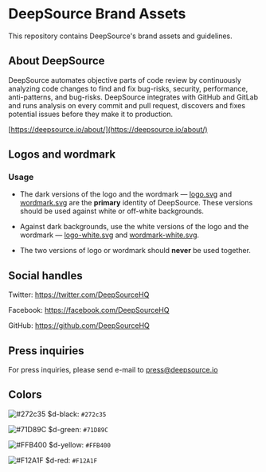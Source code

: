 # DeepSource Brand Assets

This repository contains DeepSource's brand assets and guidelines.

## About DeepSource

DeepSource automates objective parts of code review by continuously analyzing code changes to find and fix bug-risks, security, performance, anti-patterns, and bug-risks. DeepSource integrates with GitHub and GitLab and runs analysis on every commit and pull request, discovers and fixes potential issues before they make it to production.

[https://deepsource.io/about/](https://deepsource.io/about/)

## Logos and wordmark

### Usage

* The dark versions of the logo and the wordmark &mdash; [logo.svg](logo.svg) and [wordmark.svg](wordmark.svg) are the **primary** identity of DeepSource. These versions should be used against white or off-white backgrounds.

* Against dark backgrounds, use the white versions of the logo and the wordmark &mdash; [logo-white.svg](logo-white.svg) and [wordmark-white.svg](wordmark-white.svg).

* The two versions of logo or wordmark should **never** be used together.

## Social handles

Twitter: https://twitter.com/DeepSourceHQ

Facebook: https://facebook.com/DeepSourceHQ

GitHub: https://github.com/DeepSourceHQ

## Press inquiries

For press inquiries, please send e-mail to press@deepsource.io

## Colors

![#272c35](https://placehold.it/14/272c35/000000?text=+) $d-black: `#272c35`

![#71D89C](https://placehold.it/14/71D89C/000000?text=+) $d-green: `#71D89C`

![#FFB400](https://placehold.it/14/FFB400/000000?text=+) $d-yellow: `#FFB400`

![#F12A1F](https://placehold.it/14/F12A1F/000000?text=+) $d-red: `#F12A1F`
